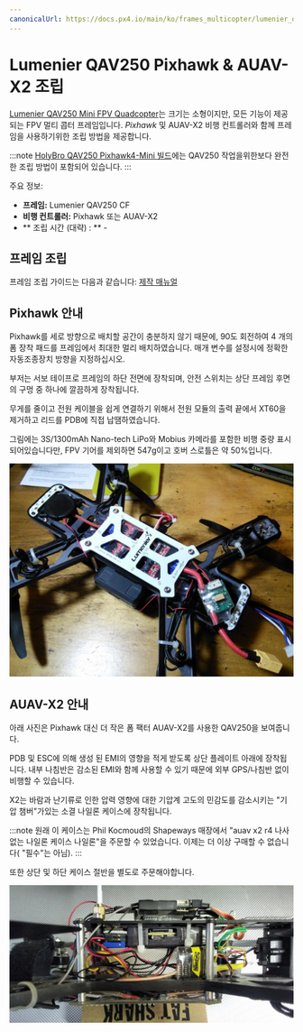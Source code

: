 ```yaml
---
canonicalUrl: https://docs.px4.io/main/ko/frames_multicopter/lumenier_qav250_pixhawk_auav_x2
---
```


# Lumenier QAV250 Pixhawk & AUAV-X2 조립

[Lumenier QAV250 Mini FPV Quadcopter](https://www.lumenier.com/products/legacy/qav250)는 크기는 소형이지만, 모든 기능이 제공되는 FPV 멀티 콥터 프레임입니다. *Pixhawk* 및 AUAV-X2 비행 컨트롤러와 함께 프레임을 사용하기위한 조립 방법을 제공합니다.

:::note
[HolyBro QAV250 Pixhawk4-Mini 빌드](holybro_qav250_pixhawk4_mini.md)에는 QAV250 작업을위한보다 완전한 조립 방법이 포함되어 있습니다.
:::

주요 정보:

- **프레임:** Lumenier QAV250 CF
- **비행 컨트롤러:** Pixhawk 또는 AUAV-X2
- ** 조립 시간 (대략) : ** -

## 프레임 조립

프레임 조립 가이드는 다음과 같습니다: [제작 매뉴얼](https://www.lumenier.com/products/legacy/build-manual) <!-- QAV250 G10 Build Manual -->

## Pixhawk 안내

Pixhawk를 세로 방향으로 배치할 공간이 충분하지 않기 때문에, 90도 회전하여 4 개의 폼 장착 패드를 프레임에서 최대한 멀리 배치하였습니다. 매개 변수를 설정시에 정확한 자동조종장치 방향을 지정하십시오.

부저는 서보 테이프로 프레임의 하단 전면에 장착되며, 안전 스위치는 상단 프레임 후면의 구멍 중 하나에 깔끔하게 장착됩니다.

무게를 줄이고 전원 케이블을 쉽게 연결하기 위해서 전원 모듈의 출력 끝에서 XT60을 제거하고 리드를 PDB에 직접 납땜하였습니다.

그림에는 3S/1300mAh Nano-tech LiPo와 Mobius 카메라를 포함한 비행 중량 표시되어있습니다만, FPV 기어를 제외하면 547g이고 호버 스로틀은 약 50%입니다.

![QAV250 Pixhawk 조립시의 전원 모듈](../../assets/airframes/multicopter/lumenier_qav250_auav_x2/qav250_pixhawk_power_module.jpg)

## AUAV-X2 안내

아래 사진은 Pixhawk 대신 더 작은 폼 팩터 AUAV-X2를 사용한 QAV250을 보여줍니다.

PDB 및 ESC에 의해 생성 된 EMI의 영향을 적게 받도록 상단 플레이트 아래에 장착됩니다. 내부 나침반은 감소된 EMI와 함께 사용할 수 있기 때문에 외부 GPS/나침반 없이 비행할 수 있습니다.

X2는 바람과 난기류로 인한 압력 영향에 대한 기압계 고도의 민감도를 감소시키는 "기압 챔버"가있는 소결 나일론 케이스에 장착됩니다.

:::note
원래 이 케이스는 Phil Kocmoud의 Shapeways 매장에서 "auav x2 r4 나사없는 나일론 케이스 나일론"을 주문할 수 있었습니다. 이제는 더 이상 구매할 수 없습니다( "필수"는 아님).
:::

또한 상단 및 하단 케이스 절반을 별도로 주문해야합니다.

![AUV-X2가 있는 QAV250](../../assets/airframes/multicopter/lumenier_qav250_auav_x2/qav250_auv_x2.png)